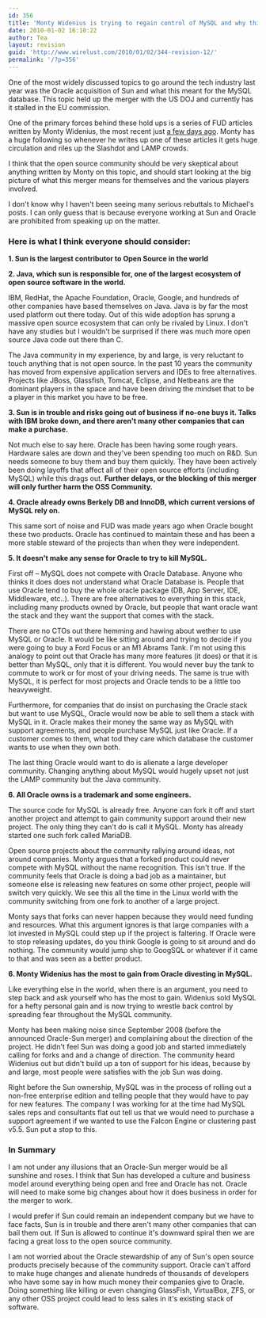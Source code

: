 ```yaml
---
id: 356
title: 'Monty Widenius is trying to regain control of MySQL and why this is bad for OSS'
date: 2010-01-02 16:10:22
author: Tea
layout: revision
guid: 'http://www.wirelust.com/2010/01/02/344-revision-12/'
permalink: '/?p=356'
---
```


One of the most widely discussed topics to go around the tech industry last year was the Oracle acquisition of Sun and what this meant for the MySQL database. This topic held up the merger with the US DOJ and currently has it stalled in the EU commission.

One of the primary forces behind these hold ups is a series of FUD articles written by Monty Widenius, the most recent just [a few days ago](http://monty-says.blogspot.com/2009/12/help-keep-internet-free.html). Monty has a huge following so whenever he writes up one of these articles it gets huge circulation and riles up the Slashdot and LAMP crowds.

I think that the open source community should be very skeptical about anything written by Monty on this topic, and should start looking at the big picture of what this merger means for themselves and the various players involved.

I don't know why I haven't been seeing many serious rebuttals to Michael's posts. I can only guess that is because everyone working at Sun and Oracle are prohibited from speaking up on the matter.

### Here is what I think everyone should consider:

**1. Sun is the largest contributor to Open Source in the world**

**2. Java, which sun is responsible for, one of the largest ecosystem of open source software in the world.**

IBM, RedHat, the Apache Foundation, Oracle, Google, and hundreds of other companies have based themselves on Java. Java is by far the most used platform out there today. Out of this wide adoption has sprung a massive open source ecosystem that can only be rivaled by Linux. I don't have any studies but I wouldn't be surprised if there was much more open source Java code out there than C.

The Java community in my experience, by and large, is very reluctant to touch anything that is not open source. In the past 10 years the community has moved from expensive application servers and IDEs to free alternatives. Projects like JBoss, Glassfish, Tomcat, Eclipse, and Netbeans are the dominant players in the space and have been driving the mindset that to be a player in this market you have to be free.

**3. Sun is in trouble and risks going out of business if no-one buys it. Talks with IBM broke down, and there aren't many other companies that can make a purchase.**

Not much else to say here. Oracle has been having some rough years. Hardware sales are down and they've been spending too much on R&amp;D. Sun needs someone to buy them and buy them quickly. They have been actively been doing layoffs that affect all of their open source efforts (including MySQL) while this drags out. **Further delays, or the blocking of this merger will only further harm the OSS Community.**

**4. Oracle already owns Berkely DB and InnoDB, which current versions of MySQL rely on.**

This same sort of noise and FUD was made years ago when Oracle bought these two products. Oracle has continued to maintain these and has been a more stable steward of the projects than when they were independent.

**5. It doesn't make any sense for Oracle to try to kill MySQL.**

First off – MySQL does not compete with Oracle Database. Anyone who thinks it does does not understand what Oracle Database is. People that use Oracle tend to buy the whole oracle package (DB, App Server, IDE, Middleware, etc..). There are free alternatives to everything in this stack, including many products owned by Oracle, but people that want oracle want the stack and they want the support that comes with the stack.

There are no CTOs out there hemming and hawing about wether to use MySQL or Oracle. It would be like sitting around and trying to decide if you were going to buy a Ford Focus or an M1 Abrams Tank. I'm not using this analogy to point out that Oracle has many more features (it does) or that it is better than MySQL, only that it is different. You would never buy the tank to commute to work or for most of your driving needs. The same is true with MySQL, it is perfect for most projects and Oracle tends to be a little too heavyweight.

Furthermore, for companies that do insist on purchasing the Oracle stack but want to use MySQL, Oracle would now be able to sell them a stack with MySQL in it. Oracle makes their money the same way as MySQL with support agreements, and people purchase MySQL just like Oracle. If a customer comes to them, what tod they care which database the customer wants to use when they own both.

The last thing Oracle would want to do is alienate a large developer community. Changing anything about MySQL would hugely upset not just the LAMP community but the Java community.

**6. All Oracle owns is a trademark and some engineers.**

The source code for MySQL is already free. Anyone can fork it off and start another project and attempt to gain community support around their new project. The only thing they can't do is call it MySQL. Monty has already started one such fork called MariaDB.

Open source projects about the community rallying around ideas, not around companies. Monty argues that a forked product could never compete with MySQL without the name recognition. This isn't true. If the community feels that Oracle is doing a bad job as a maintainer, but someone else is releasing new features on some other project, people will switch very quickly. We see this all the time in the Linux world with the community switching from one fork to another of a large project.

Monty says that forks can never happen because they would need funding and resources. What this argument ignores is that large companies with a lot invested in MySQL could step up if the project is faltering. If Oracle were to stop releasing updates, do you think Google is going to sit around and do nothing. The community would jump ship to GoogSQL or whatever if it came to that and was seen as a better product.

**6. Monty Widenius has the most to gain from Oracle divesting in MySQL.**

Like everything else in the world, when there is an argument, you need to step back and ask yourself who has the most to gain. Widenius sold MySQL for a hefty personal gain and is now trying to wrestle back control by spreading fear throughout the MySQL community.

Monty has been making noise since September 2008 (before the announced Oracle-Sun merger) and complaining about the direction of the project. He didn't feel Sun was doing a good job and started immediately calling for forks and and a change of direction. The community heard Widenius out but didn't build up a ton of support for his ideas, because by and large, most people were satisfies with the job Sun was doing.

Right before the Sun ownership, MySQL was in the process of rolling out a non-free enterprise edition and telling people that they would have to pay for new features. The company I was working for at the time had MySQL sales reps and consultants flat out tell us that we would need to purchase a support agreement if we wanted to use the Falcon Engine or clustering past v5.5. Sun put a stop to this.

### In Summary

I am not under any illusions that an Oracle-Sun merger would be all sunshine and roses. I think that Sun has developed a culture and business model around everything being open and free and Oracle has not. Oracle will need to make some big changes about how it does business in order for the merger to work.

I would prefer if Sun could remain an independent company but we have to face facts, Sun is in trouble and there aren't many other companies that can bail them out. If Sun is allowed to continue it's downward spiral then we are facing a great loss to the open source community.

I am not worried about the Oracle stewardship of any of Sun's open source products precisely because of the community support. Oracle can't afford to make huge changes and alienate hundreds of thousands of developers who have some say in how much money their companies give to Oracle. Doing something like killing or even changing GlassFish, VirtualBox, ZFS, or any other OSS project could lead to less sales in it's existing stack of software.